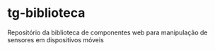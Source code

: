 # tg-biblioteca
Repositório da biblioteca de componentes web para manipulação de sensores em dispositivos móveis
